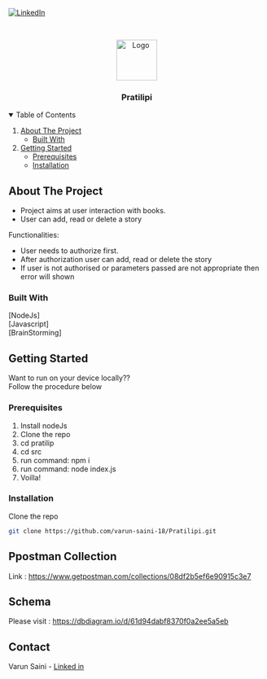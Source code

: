 [![LinkedIn][linkedin-shield]][linkedin-url]


<!-- PROJECT LOGO -->
<br />
<p align="center">
  <a href="https://1drv.ms/u/s!Ar_vfbHCB9exc2gL-vC3tKlqaXo?e=QzYVfC">
    <img src="https://www.mpug.com/wp-content/uploads/2020/03/new-project-logo.png" alt="Logo" width="80" height="80">
  </a>

  <h3 align="center">Pratilipi</h3>

  
  </p>
</p>



<!-- TABLE OF CONTENTS -->
<details open="open">
  <summary>Table of Contents</summary>
  <ol>
    <li>
      <a href="#about-the-project">About The Project</a>
      <ul>
        <li><a href="#built-with">Built With</a></li>
      </ul>
    </li>
    <li>
      <a href="#getting-started">Getting Started</a>
      <ul>
        <li><a href="#prerequisites">Prerequisites</a></li>
        <li><a href="#installation">Installation</a></li>
      </ul>
    </li>
  </ol>
</details>



<!-- ABOUT THE PROJECT -->
## About The Project
* Project aims at user interaction with books.
* User can add, read or delete a story



Functionalities:
* User needs to authorize first.
* After authorization user can add, read or delete the story
* If user is not authorised or parameters passed are not appropriate then error will shown

### Built With
 [NodeJs]    
 [Javascript]  
 [BrainStorming]



<!-- GETTING STARTED -->
## Getting Started

Want to run on your device locally??    
Follow the procedure below

### Prerequisites

1. Install nodeJs
2. Clone the repo
3. cd pratilip
4. cd src
5. run command: npm i
6. run command: node index.js
7. Voilla!


### Installation

Clone the repo
   ```sh
   git clone https://github.com/varun-saini-18/Pratilipi.git
   ```



## Ppostman Collection

Link : https://www.getpostman.com/collections/08df2b5ef6e90915c3e7

## Schema
Please visit : 
https://dbdiagram.io/d/61d94dabf8370f0a2ee5a5eb


<!-- CONTACT -->
## Contact

Varun Saini - [Linked in](https://www.linkedin.com/in/varun-sainii/)




[linkedin-shield]: https://img.shields.io/badge/-LinkedIn-black.svg?style=for-the-badge&logo=linkedin&colorB=555
[linkedin-url]: https://www.linkedin.com/in/varun-sainii
